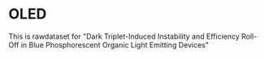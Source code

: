 # OLED
This is rawdataset for "Dark Triplet-Induced Instability and Efficiency Roll-Off in Blue Phosphorescent Organic Light Emitting Devices"

